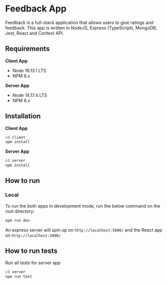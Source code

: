 # Feedback App
Feedback is a full-stack application that allows users to give ratings and feedback. This app is written in NodeJS, Express (TypeScript), MongoDB, Jest, React and Context API.

## Requirements
**Client App**
- Node 16.13.1 LTS
- NPM 6.x

**Server App**
- Node 14.17.4 LTS
- NPM 6.x

## Installation
**Client App**
```bash
cd client
npm install
```

**Server App**
```bash
cd server
npm install
```

## How to run
### Local
To run the both apps in development mode, run the below command on the root directory:
```bash
npm run dev
```

An express server will spin up on `http://localhost:5000/` and the React app on `http://localhost:3000/`

## How to run tests
Run all tests for server app
```bash
cd server
npm run test
```
